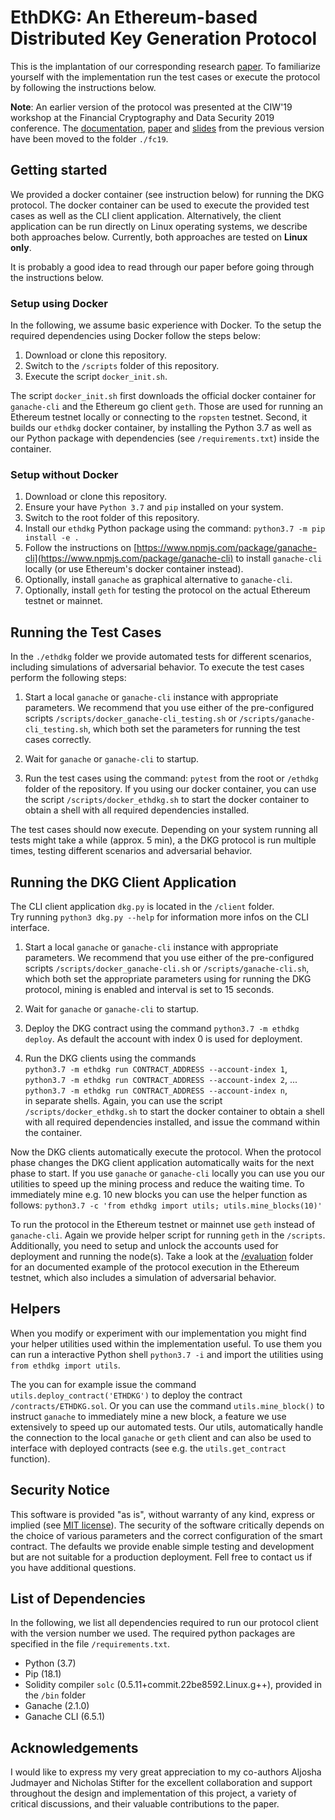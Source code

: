 # EthDKG: An Ethereum-based Distributed Key Generation Protocol

This is the implantation of our corresponding research [paper](paper/ethdkg.pdf).
To familiarize yourself with the implementation run the test cases or execute the protocol by following the instructions below.

**Note**: An earlier version of the protocol was presented at the CIW'19 workshop at the Financial Cryptography and Data Security 2019 conference.
The [documentation](fc19/), [paper](paper/Distributed%20Key%20Generation%20with%20Ethereum%20Smart%20Contracts.pdf) and [slides](fc19/demo/slides-fc19.pdf)
from the previous version have been moved to the folder `./fc19`.

## Getting started

We provided a docker container (see instruction below) for running the DKG protocol.
The docker container can be used to execute the provided test cases as well as the CLI client application.
Alternatively, the client application can be run directly on Linux operating systems, we describe both approaches below.
Currently, both approaches are tested on **Linux only**.

It is probably a good idea to read through our paper before going through the instructions below.

### Setup using Docker

In the following, we assume basic experience with Docker.
To the setup the required dependencies using Docker follow the steps below:

1. Download or clone this repository.
2. Switch to the `/scripts` folder of this repository.
3. Execute the script `docker_init.sh`.

The script `docker_init.sh` first downloads the official docker container for `ganache-cli` and the Ethereum go client `geth`.
Those are used for running an Ethereum testnet locally or connecting to the `ropsten` testnet.
Second, it builds our `ethdkg` docker container, by installing the Python 3.7 as well as our Python package with dependencies (see `/requirements.txt`) inside the container.

### Setup without Docker

1. Download or clone this repository.
2. Ensure your have `Python 3.7` and `pip` installed on your system.
3. Switch to the root folder of this repository.
4. Install our `ethdkg` Python package using the command: `python3.7 -m pip install -e .`
5. Follow the instructions on [https://www.npmjs.com/package/ganache-cli](https://www.npmjs.com/package/ganache-cli) to install `ganache-cli` locally (or use Ethereum's docker container instead).
6. Optionally, install `ganache` as graphical alternative to `ganache-cli`.
7. Optionally, install `geth` for testing the protocol on the actual Ethereum testnet or mainnet.

## Running the Test Cases

In the `./ethdkg` folder we provide automated tests for different scenarios, including simulations of adversarial behavior.
To execute the test cases perform the following steps:

1. Start a local `ganache` or `ganache-cli` instance with appropriate parameters.
   We recommend that you use either of the pre-configured scripts
   `/scripts/docker_ganache-cli_testing.sh` or `/scripts/ganache-cli_testing.sh`,
   which both set the parameters for running the test cases correctly.

2. Wait for `ganache` or `ganache-cli` to startup.

3. Run the test cases using the command: `pytest` from the root or `/ethdkg` folder  of the repository.
   If you using our docker container, you can use the script `/scripts/docker_ethdkg.sh` to start the docker container to obtain a shell with all required dependencies installed.

The test cases should now execute.
Depending on your system running all tests might take a while (approx. 5 min), a the DKG protocol is run multiple times, testing different scenarios and adversarial behavior.

## Running the DKG Client Application

The CLI client application `dkg.py` is located in the `/client` folder.  
Try running `python3 dkg.py --help` for information more infos on the CLI interface.

1. Start a local `ganache` or `ganache-cli` instance with appropriate parameters.
   We recommend that you use either of the pre-configured scripts
   `/scripts/docker_ganache-cli.sh` or `/scripts/ganache-cli.sh`,
   which both set the appropriate parameters using for running the DKG protocol,
   mining is enabled and interval is set to 15 seconds.

2. Wait for `ganache` or `ganache-cli` to startup.

3. Deploy the DKG contract using the command `python3.7 -m ethdkg deploy`.
   As default the account with index 0 is used for deployment.

4. Run the DKG clients using the commands  
   `python3.7 -m ethdkg run CONTRACT_ADDRESS --account-index 1`,  
   `python3.7 -m ethdkg run CONTRACT_ADDRESS --account-index 2`, ...  
   `python3.7 -m ethdkg run CONTRACT_ADDRESS --account-index n`,  
   in separate shells.
   Again, you can use the script `/scripts/docker_ethdkg.sh` to start the docker container to obtain a shell with all required dependencies installed, and issue the command within the container.

Now the DKG clients automatically execute the protocol.
When the protocol phase changes the DKG client application automatically waits for the next phase to start.
If you use `ganache` or `ganache-cli` locally you can use you our utilities to speed up the mining process and reduce the waiting time.
To immediately mine e.g. 10 new blocks you can use the helper function as follows:
`python3.7 -c 'from ethdkg import utils; utils.mine_blocks(10)'`

To run the protocol in the Ethereum testnet or mainnet use
`geth` instead of `ganache-cli`.
Again we provide helper script for running `geth` in the `/scripts`.
Additionally, you need to setup and unlock the accounts used for deployment and running the node(s).
Take a look at the [/evaluation](evaluation/) folder for an documented example of the protocol execution in the Ethereum testnet, which also includes a simulation of adversarial behavior.

## Helpers

When you modify or experiment with our implementation you might find your helper utilities used within the implementation useful.
To use them you can run a interactive Python shell `python3.7 -i` and import the utilities using `from ethdkg import utils`.

The you can for example issue the command `utils.deploy_contract('ETHDKG')` to deploy the contract `/contracts/ETHDKG.sol`.
Or you can use the command `utils.mine_block()` to instruct `ganache` to immediately mine a new block, a feature we use extensively to speed up our automated tests.
Our utils, automatically handle the connection to the local `ganache` or `geth` client and can also be used to interface with deployed contracts (see e.g. the `utils.get_contract` function).

## Security Notice

This software is provided "as is", without warranty of any kind, express or implied (see [MIT license](LICENSE)).
The security of the software critically depends on the choice of various parameters and the correct configuration of the smart contract.
The defaults we provide enable simple testing and development but are not suitable for a production deployment.
Fell free to contact us if you have additional questions.

## List of Dependencies

In the following, we list all dependencies required to run our protocol client with the version number we used.
The required python packages are specified in the file `/requirements.txt`.

* Python (3.7)
* Pip (18.1)
* Solidity compiler `solc` (0.5.11+commit.22be8592.Linux.g++), provided in the `/bin` folder
* Ganache (2.1.0)
* Ganache CLI (6.5.1)

## Acknowledgements

I would like to express my very great appreciation to my co-authors Aljosha Judmayer and Nicholas Stifter for the excellent collaboration and support throughout the design and implementation of this project, a variety of critical discussions, and their valuable contributions to the paper.
